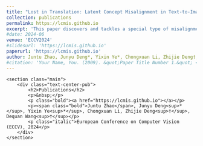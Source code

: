 ```yaml
---
title: "Lost in Translation: Latent Concept Misalignment in Text-to-Image Diffusion Models"
collection: publications
permalink: https://lcmis.github.io
excerpt: 'This paper discovers and tackles a special type of misalignment issue in text-to-image diffusion models named as Latent Concept Misalignment (LC-Mis). Main contributions includes demonstration of the issue, collection of the LC-Mis dataset and the method Mixture of Concept Experts (MoCE).'
#date: 2024-06
venue: 'ECCV2024'
#slidesurl: 'https://lcmis.github.io'
paperurl: 'https://lcmis.github.io'
author: Juntu Zhao, Junyu Deng*, Yixin Ye*, Chongxuan Li, Zhijie Deng†, Dequan Wang†
#citation: 'Your Name, You. (2009). &quot;Paper Title Number 1.&quot; <i>Journal 1</i>. 1(1).'
---
```



    <section class="main">
        <div class="text-center-pub">
            <h2>Publications</h2>
            <p>&nbsp;</p>
            <p class="bold"><a href="https://lcmis.github.io"></a></p>
            <p><span class="bold">Juntu Zhao</span>, Junyu Deng<sup>*</sup>, Yixin Ye<sup>*</sup>, Chongxuan Li, Zhijie Deng<sup>†</sup>, Dequan Wang<sup>†</sup></p>
            <p class="italic">European Conference on Computer Vision (ECCV), 2024</p>
        </div>
    </section>
